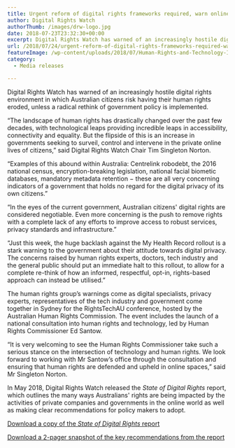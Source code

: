 ```yaml
---
title: Urgent reform of digital rights frameworks required, warn online human rights experts
author: Digital Rights Watch
authorThumb: /images/drw-logo.jpg
date: 2018-07-23T23:32:30+00:00
excerpt: Digital Rights Watch has warned of an increasingly hostile digital rights environment in which Australian citizens risk having their human rights eroded, unless a radical rethink of government policy is implemented.
url: /2018/07/24/urgent-reform-of-digital-rights-frameworks-required-warn-online-human-rights-experts/
featureImage: /wp-content/uploads/2018/07/Human-Rights-and-Technology-Issues-Paper-FINAL-1.jpg
category:
  - Media releases

---
```

Digital Rights Watch has warned of an increasingly hostile digital rights environment in which Australian citizens risk having their human rights eroded, unless a radical rethink of government policy is implemented.

&#8220;The landscape of human rights has drastically changed over the past few decades, with technological leaps providing incredible leaps in accessibility, connectivity and equality. But the flipside of this is an increase in governments seeking to surveil, control and intervene in the private online lives of citizens,&#8221; said Digital Rights Watch Chair Tim Singleton Norton.

&#8220;Examples of this abound within Australia: Centrelink robodebt, the 2016 national census, encryption-breaking legislation, national facial biometic databases, mandatory metadata retention − these are all very concerning indicators of a government that holds no regard for the digital privacy of its own citizens.&#8221;

&#8220;In the eyes of the current government, Australian citizens' digital rights are considered negotiable. Even more concerning is the push to remove rights with a complete lack of any efforts to improve access to robust services, privacy standards and infrastructure.&#8221;

&#8220;Just this week, the huge backlash against the My Health Record rollout is a stark warning to the government about their attitude towards digital privacy. The concerns raised by human rights experts, doctors, tech industry and the general public should put an immediate halt to this rollout, to allow for a complete re-think of how an informed, respectful, opt-in, rights-based approach can instead be utilised.&#8221;

The human rights group&#8217;s warnings come as digital specialists, privacy experts, representatives of the tech industry and government come together in Sydney for the RightsTechAU conference, hosted by the Australian Human Rights Commission. The event includes the launch of a national consultation into human rights and technology, led by Human Rights Commissioner Ed Santow.

&#8220;It is very welcoming to see the Human Rights Commissioner take such a serious stance on the intersection of technology and human rights. We look forward to working with Mr Santow&#8217;s office through the consultation and ensuring that human rights are defended and upheld in online spaces,&#8221; said Mr Singleton Norton.

In May 2018, Digital Rights Watch released the _State of Digital Rights_ report, which outlines the many ways Australians' rights are being impacted by the activities of private companies and governments in the online world as well as making clear recommendations for policy makers to adopt.

[Download a copy of the _State of Digital Rights_ report][1]

[Download a 2-pager snapshot of the key recommendations from the report][2]

 [1]: /wp-content/uploads/2018/05/State-of-Digital-Rights-Web.pdf
 [2]: /wp-content/uploads/2018/05/State-of-Digital-Rights-2pager.pdf
